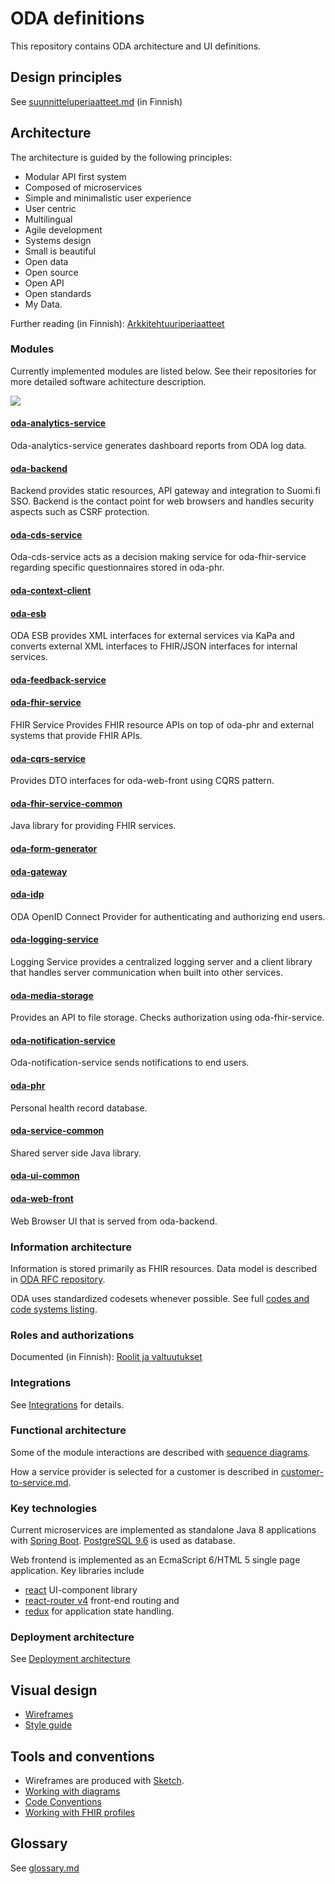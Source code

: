 # ODA definitions

This repository contains ODA architecture and UI definitions.

## Design principles 

See [suunnitteluperiaatteet.md](suunnitteluperiaatteet.md) (in Finnish)

## Architecture

The architecture is guided by the following principles:
* Modular API first system
* Composed of microservices
* Simple and minimalistic user experience
* User centric
* Multilingual
* Agile development
* Systems design
* Small is beautiful
* Open data
* Open source
* Open API
* Open standards
* My Data.

Further reading (in Finnish): [Arkkitehtuuriperiaatteet](arkkitehtuuriperiaatteet.md)

### Modules

Currently implemented modules are listed below. See their repositories for more
detailed software achitecture description.

![](http://www.plantuml.com/plantuml/proxy?src=https://raw.githubusercontent.com/omahoito/definitions/master/modules.plantuml?12) 
<!-- To invalidate caches change the counter in the url above, i.e. modules.plantuml?13 -> modules.plantuml?14 -->

#### [oda-analytics-service](https://github.com/omahoito/oda-analytics-service)
Oda-analytics-service generates dashboard reports from ODA log data.

#### [oda-backend](https://github.com/omahoito/oda-backend) 
Backend provides static resources, API gateway and integration to Suomi.fi 
SSO. Backend is the contact point for web browsers and handles security aspects
such as CSRF protection.

#### [oda-cds-service](https://github.com/omahoito/oda-cds-service)
Oda-cds-service acts as a decision making service for oda-fhir-service
regarding specific questionnaires stored in oda-phr.

#### [oda-context-client](https://github.com/omahoito/oda-context-client) 

#### [oda-esb](https://github.com/omahoito/oda-esb) 

ODA ESB provides XML interfaces for external services via KaPa and converts
external XML interfaces to FHIR/JSON interfaces for internal services.

#### [oda-feedback-service](https://github.com/omahoito/oda-feedback-service)

#### [oda-fhir-service](https://github.com/omahoito/oda-fhir-service) 

FHIR Service Provides FHIR resource APIs on top of oda-phr and external systems 
that provide FHIR APIs.

#### [oda-cqrs-service](https://github.com/omahoito/oda-cqrs-service) 

Provides DTO interfaces for oda-web-front using CQRS pattern.

#### [oda-fhir-service-common](https://github.com/omahoito/oda-fhir-service-common)

Java library for providing FHIR services.

#### [oda-form-generator](https://github.com/omahoito/oda-form-generator) 

#### [oda-gateway](https://github.com/omahoito/oda-gateway) 

#### [oda-idp](https://github.com/omahoito/oda-idp)
ODA OpenID Connect Provider for authenticating and authorizing end users.


#### [oda-logging-service](https://github.com/omahoito/oda-logging-service) 
Logging Service provides a centralized logging server and a client library that
handles server communication when built into other services.

#### [oda-media-storage](https://github.com/omahoito/oda-media-storage)
Provides an API to file storage. Checks authorization using oda-fhir-service.

#### [oda-notification-service](https://github.com/omahoito/oda-notification-service)
Oda-notification-service sends notifications to end users. 

#### [oda-phr](https://github.com/omahoito/oda-phr) 
Personal health record database. 
 
#### [oda-service-common](https://github.com/omahoito/oda-service-common) 
Shared server side Java library.

#### [oda-ui-common](https://github.com/omahoito/oda-ui-common) 

#### [oda-web-front](https://github.com/omahoito/oda-web-front) 
Web Browser UI that is served from oda-backend. 

### Information architecture

Information is stored primarily as FHIR resources.
Data model is described in [ODA RFC repository](https://github.com/omahoito/rfc/blob/master/README.md).

ODA uses standardized codesets whenever possible. See full [codes and code systems listing](codesets.md).

### Roles and authorizations
Documented (in Finnish): [Roolit ja valtuutukset](roolit-ja-valtuutukset.md)

### Integrations
See [Integrations](integrations.md) for details.

### Functional architecture

Some of the module interactions are described with 
[sequence diagrams](sequence-diagrams/).

How a service provider is selected for a customer is described in 
[customer-to-service.md](customer-to-service.md).

### Key technologies

Current microservices are implemented as standalone Java 8 applications 
with [Spring Boot](https://projects.spring.io/spring-boot/).
[PostgreSQL 9.6](https://www.postgresql.org/) is used as database.

Web frontend is implemented as an EcmaScript 6/HTML 5 single page application.
Key libraries include 
* [react](https://facebook.github.io/react/) UI-component library
* [react-router v4](https://github.com/ReactTraining/react-router/) front-end routing and
* [redux](http://redux.js.org/) for application state handling.


### Deployment architecture
See [Deployment architecture](deployment.md)

## Visual design

* [Wireframes](sketch-wireframes/)
* [Style guide](style-guide/)

## Tools and conventions

* Wireframes are produced with [Sketch](https://www.sketchapp.com/).
* [Working with diagrams](diagrams.md)
* [Code Conventions](codeconventions.md)
* [Working with FHIR profiles](https://github.com/omahoito/rfc#tools-for-editing-profiles)

## Glossary

See [glossary.md](glossary.md)
